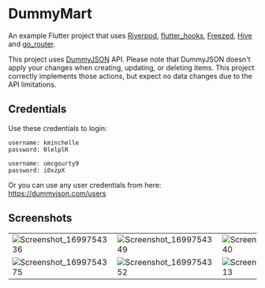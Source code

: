 # DummyMart

An example Flutter project that uses [Riverpod], [flutter_hooks], [Freezed], [Hive] and [go_router].

This project uses [DummyJSON] API. Please note that DummyJSON doesn't apply your changes when creating, updating, or deleting items. This project correctly implements those actions, but expect no data changes due to the API limitations.

## Credentials
Use these credentials to login:

```
username: kminchelle
password: 0lelplR

username: umcgourty9
password: i0xzpX
```

Or you can use any user credentials from here: https://dummyjson.com/users

  [riverpod]: https://pub.dev/packages/riverpod
  [flutter_hooks]: https://pub.dev/packages/flutter_hooks
  [freezed]: https://pub.dev/packages/freezed
  [hive]: https://pub.dev/packages/hive
  [go_router]: https://pub.dev/packages/go_router
  [DummyJSON]: https://dummyjson.com/

## Screenshots
|||||
|----|----|----|----|
| ![Screenshot_1699754336](https://github.com/dhafinrayhan/dummymart/assets/49405411/e8feaebb-b5a0-4f1a-bdf0-5b0611f5bf25) | ![Screenshot_1699754349](https://github.com/dhafinrayhan/dummymart/assets/49405411/d506a1ab-32b5-4c98-8bec-084b62f463b4) | ![Screenshot_1699754340](https://github.com/dhafinrayhan/dummymart/assets/49405411/e0a5a995-3d18-4668-a568-a6dbd2f8081a) | ![Screenshot_1699754344](https://github.com/dhafinrayhan/dummymart/assets/49405411/3a9f5e6c-d997-43bf-a63a-fcbd9bfdc1db) |
| ![Screenshot_1699754375](https://github.com/dhafinrayhan/dummymart/assets/49405411/7fd90ea5-06f1-4df6-8462-70aa2bc25ea6) | ![Screenshot_1699754352](https://github.com/dhafinrayhan/dummymart/assets/49405411/c09aafed-39b3-4ee9-b5fc-473e852c7a37) | ![Screenshot_1699754313](https://github.com/dhafinrayhan/dummymart/assets/49405411/59fd0e1c-4be0-479e-aaef-0f7d9ce49cf4) | ![Screenshot_1699754323](https://github.com/dhafinrayhan/dummymart/assets/49405411/495d6f12-4260-4ce3-b8ba-04bda9c26267) |

